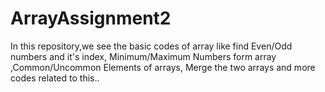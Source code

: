 # ArrayAssignment2
In this repository,we see the basic codes of array like find Even/Odd numbers and it's index, Minimum/Maximum Numbers form array ,Common/Uncommon Elements of arrays, Merge the two arrays and more codes related to this..

